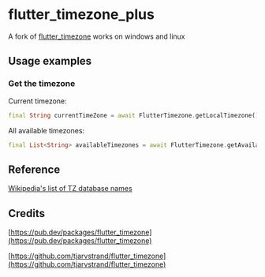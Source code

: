 # flutter_timezone_plus

A fork of [flutter_timezone](https://github.com/tjarvstrand/flutter_timezone) works on windows and linux

## Usage examples

### Get the timezone

Current timezone:

```dart
final String currentTimeZone = await FlutterTimezone.getLocalTimezone();
```

All available timezones:

```dart
final List<String> availableTimezones = await FlutterTimezone.getAvailableTimezones();
```

## Reference

[Wikipedia's list of TZ database names](https://en.wikipedia.org/wiki/List_of_tz_database_time_zones)

## Credits

[https://pub.dev/packages/flutter_timezone](https://pub.dev/packages/flutter_timezone)

[https://github.com/tjarvstrand/flutter_timezone](https://github.com/tjarvstrand/flutter_timezone)
